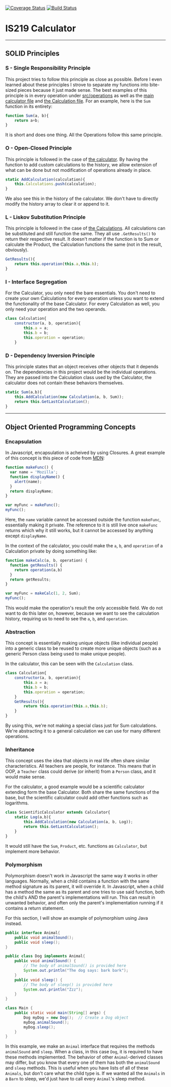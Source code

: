 [![Coverage Status](https://coveralls.io/repos/github/djs93/is219_node_calculator/badge.svg?branch=master)](https://coveralls.io/github/djs93/is219_node_calculator?branch=master)
[![Build Status](https://travis-ci.org/djs93/is219_node_calculator.svg?branch=master)](https://travis-ci.org/djs93/is219_node_calculator)
# IS219 Calculator

---
## SOLID Principles
### S - Single Responsibility Principle
This project tries to follow this principle as close as possible. 
Before I even learned about these principles I strove to separate my functions into bite-sized pieces because it just
made sense.
The best examples of this principle is in every operation under [src/operations](https://github.com/djs93/is219_node_calculator/tree/master/src/Operations)
as well as the [main calculator file](https://github.com/djs93/is219_node_calculator/blob/master/src/Calculator.js) and
[the Calculation file](https://github.com/djs93/is219_node_calculator/blob/master/src/Models/Calculation.js).
For an example, here is the `Sum` function in its entirety:
```javascript
function Sum(a, b){
    return a+b;
}
```
It is short and does one thing. All the Operations follow this same principle.
### O - Open-Closed Principle
This principle is followed in the case of [the calculator](https://github.com/djs93/is219_node_calculator/blob/master/src/Calculator.js).
By having the function to add custom calculations to the history, we allow extension of what can be done but not modification
of operations already in place. 
```javascript
static AddCalculation(calculation){
    this.Calculations.push(calculation);
}
```
We also see this in the history of the calculator. We don't have to directly modify the 
history array to clear it or append to it. 
### L - Liskov Substitution Principle
This principle is followed in the case of [the Calculations](https://github.com/djs93/is219_node_calculator/blob/master/src/Models/Calculation.js).
All calculations can be substituted and still function the same. They all use `.GetResults()` to return their respective 
result. It doesn't matter if the function is to Sum or calculate the Product, the Calculation functions the same (not in
the result, obviously).
```javascript
GetResults(){
    return this.operation(this.a,this.b);
}
```
### I - Interface Segregation
For the Calculator, you only need the bare essentials. You don't need to create your own Calculations for every 
operation unless you want to extend the functionality of the base Calculator. For every Calculation as well, you only
need your operation and the two operands.
```javascript
class Calculation{
    constructor(a, b, operation){
        this.a = a;
        this.b = b;
        this.operation = operation;
    }
```
### D - Dependency Inversion Principle
This principle states that an object receives other objects that it depends on. The dependencies in this project would 
be the individual operations. They are passed into the Calculation class used by the Calculator, the calculator does not
contain these behaviors themselves. 
```javascript
static Sum(a,b){
    this.AddCalculation(new Calculation(a, b, Sum));
    return this.GetLastCalculation();
}
```

---
## Object Oriented Programming Concepts
### Encapsulation
In Javascript, encapsulation is acheived by using Closures. A great example of this concept is this piece of code from
[MDN](https://developer.mozilla.org/en-US/docs/Web/JavaScript/Closures):
```javascript
function makeFunc() {
  var name = 'Mozilla';
  function displayName() {
    alert(name);
  }
  return displayName;
}

var myFunc = makeFunc();
myFunc();
```
Here, the `name` variable cannot be accessed outside the function `makeFunc`, essentially making it private. The 
reference to it is still live once `makeFunc` returns which why it still works, but it cannot be accessed by anything
except `displayName`.

In the context of the calculator, you could make the `a`, `b`, and `operation` of a Calculation private by doing something like:
```javascript
function makeCalc(a, b, operation) {
  function getResults() {
    return operation(a,b)
  }
  return getResults;
}

var myFunc = makeCalc(1, 2, Sum);
myFunc();
```
This would make the operation's result the only accessible field. We do not want to do this later on, however, because
we want to see the calculation history, requiring us to need to see the `a`, `b`, and `operation`.
### Abstraction
This concept is essentially making unique objects (like individual people) into a generic class to be reused to create
more unique objects (such as a generic Person class being used to make unique people).

In the calculator, this can be seen with the `Calculation` class.
```javascript
class Calculation{
    constructor(a, b, operation){
        this.a = a;
        this.b = b;
        this.operation = operation;
    }
    GetResults(){
        return this.operation(this.a,this.b);
    }
}
```
By using this, we're not making a special class just for Sum calculations. We're abstracting it to a general 
calculation we can use for many different operations.
### Inheritance
This concept uses the idea that objects in real life often share similar characteristics. All teachers are people, for
instance. This means that in OOP, a `Teacher` class could derive (or inherit) from a `Person` class, and it would make
sense.

For the calculator, a good example would be a scientific calculator extending form the base Calculator.
Both share the same functions of the base, but the scientific calculator could add other functions such as logarithms.
```javascript
class ScientificCalculator extends Calculator{
    static Log(a,b){
        this.AddCalculation(new Calculation(a, b, Log));
        return this.GetLastCalculation();
    }
}
```
It would still have the `Sum`, `Product`, etc. functions as `Calculator`, but implement more behavior.
### Polymorphism
Polymorphism doesn't work in Javascript the same way it works in other languages. Normally, when a child contains a 
function with the same method signature as its parent, it will override it. In Javascript, when a child has a method the
same as its parent and one tries to use said function, both the child's AND the parent's implementations will run. This
can result in unwanted behavior, and often only the parent's implementation running if it contains a return statement.

For this section, I will show an example of polymorphism using Java instead.
```java
public interface Animal{
    public void animalSound();
    public void sleep();
}

public class Dog implements Animal{
    public void animalSound() {
        // The body of animalSound() is provided here
        System.out.println("The dog says: bark bark");
    }
    public void sleep() {
        // The body of sleep() is provided here
        System.out.println("Zzz");
    }
}

class Main {
    public static void main(String[] args) {
        Dog myDog = new Dog();  // Create a Dog object
        myDog.animalSound();
        myDog.sleep();
    }
}
```
In this example, we make an `Animal` interface that requires the methods `animalSound` and `sleep`. When a class, in
this case `Dog`, it is required to have these methods implemented. The behavior of other `Animal`-derived classes may
differ, but you know that every one of them has both the `animalSound` and `sleep` methods. This is useful when you have
lists of all of these `Animals`, but don't care what the child type is. If we wanted all the `Animals` in a `Barn` to 
sleep, we'd just have to call every `Animal`'s sleep method.
